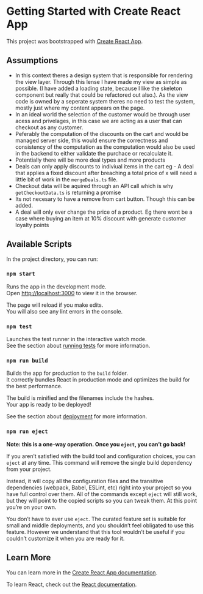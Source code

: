 # Getting Started with Create React App

This project was bootstrapped with [Create React App](https://github.com/facebook/create-react-app).

## Assumptions

 - In this context theres a design system that is responsible for rendering the view layer. Through this lense I have made my view as simple as possible. (I have added a loading state, because I like the skeleton component but really that could be refactored out also.). As the view code is owned by a seperate system theres no need to test the system, mostly just where my content appears on the page. 
 - In an ideal world the selection of the customer would be through user acess and privelages, in this case we are acting as a user that can checkout as any customer. 
 - Peferably the computation of the discounts on the cart and would be managed server side, this would ensure the correctness and consistency of the computation as the computation would also be used in the backend to either validate the purchace or recalculate it.
 - Potentially there will be more deal types and more products
 - Deals can only apply discounts to indiviual items in the cart eg - A deal that applies a fixed discount after breaching a total price of x will need a little bit of work in the `mergeDeals.ts` file.
 - Checkout data will be aquired through an API call which is why `getCheckoutData.ts` is returning a promise
 - Its not necesary to have a remove from cart button. Though this can be added.  
 - A deal will only ever change the price of a product. Eg there wont be a case where buying an item at 10% discount with generate customer loyalty points

## Available Scripts

In the project directory, you can run:

### `npm start`

Runs the app in the development mode.\
Open [http://localhost:3000](http://localhost:3000) to view it in the browser.

The page will reload if you make edits.\
You will also see any lint errors in the console.

### `npm test`

Launches the test runner in the interactive watch mode.\
See the section about [running tests](https://facebook.github.io/create-react-app/docs/running-tests) for more information.

### `npm run build`

Builds the app for production to the `build` folder.\
It correctly bundles React in production mode and optimizes the build for the best performance.

The build is minified and the filenames include the hashes.\
Your app is ready to be deployed!

See the section about [deployment](https://facebook.github.io/create-react-app/docs/deployment) for more information.

### `npm run eject`

**Note: this is a one-way operation. Once you `eject`, you can’t go back!**

If you aren’t satisfied with the build tool and configuration choices, you can `eject` at any time. This command will remove the single build dependency from your project.

Instead, it will copy all the configuration files and the transitive dependencies (webpack, Babel, ESLint, etc) right into your project so you have full control over them. All of the commands except `eject` will still work, but they will point to the copied scripts so you can tweak them. At this point you’re on your own.

You don’t have to ever use `eject`. The curated feature set is suitable for small and middle deployments, and you shouldn’t feel obligated to use this feature. However we understand that this tool wouldn’t be useful if you couldn’t customize it when you are ready for it.

## Learn More

You can learn more in the [Create React App documentation](https://facebook.github.io/create-react-app/docs/getting-started).

To learn React, check out the [React documentation](https://reactjs.org/).
